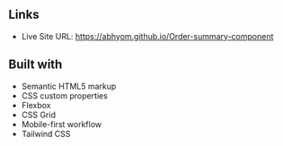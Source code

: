 ## Links

- Live Site URL: https://abhyom.github.io/Order-summary-component

## Built with

- Semantic HTML5 markup
- CSS custom properties
- Flexbox
- CSS Grid
- Mobile-first workflow
- Tailwind CSS


